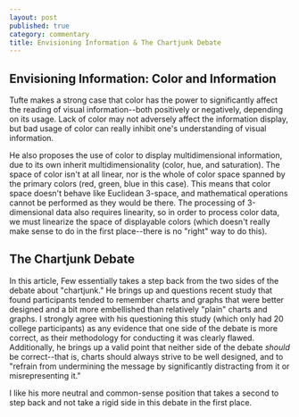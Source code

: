 ```yaml
---
layout: post
published: true
category: commentary
title: Envisioning Information & The Chartjunk Debate
---
```

## Envisioning Information: Color and Information

Tufte makes a strong case that color has the power to significantly affect the reading of visual information--both positively or negatively, depending on its usage. Lack of color may not adversely affect the information display, but bad usage of color can really inhibit one's understanding of visual information.

He also proposes the use of color to display multidimensional information, due to its own inherit multidimensionality (color, hue, and saturation). The space of color isn't at all linear, nor is the whole of color space spanned by the primary colors (red, green, blue in this case). This means that color space doesn't behave like Euclidean 3-space, and mathematical operations cannot be performed as they would be there. The processing of 3-dimensional data also requires linearity, so in order to process color data, we must linearize the space of displayable colors (which doesn't really make sense to do in the first place--there is no "right" way to do this).

## The Chartjunk Debate

In this article, Few essentially takes a step back from the two sides of the debate about "chartjunk." He brings up and questions recent study that found participants tended to remember charts and graphs that were better designed and a bit more embellished than relatively "plain" charts and graphs. I strongly agree with his questioning this study (which only had 20 college participants) as any evidence that one side of the debate is more correct, as their methodology for conducting it was clearly flawed. Additionally, he brings up a valid point that neither side of the debate _should_ be correct--that is, charts should always strive to be well designed, and to "refrain from undermining the message by significantly distracting from it or misrepresenting it." 

I like his more neutral and common-sense position that takes a second to step back and not take a rigid side in this debate in the first place.
